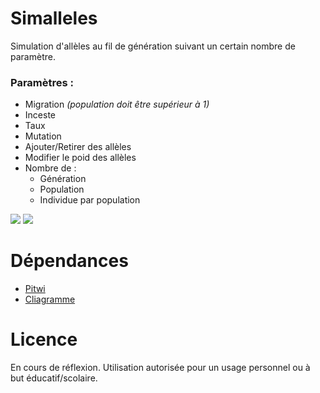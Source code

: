 # Simalleles
  
Simulation d'allèles au fil de génération suivant un certain nombre de paramètre.

### Paramètres :
- Migration _(population doit être supérieur à 1)_
- Inceste
- Taux
- Mutation
- Ajouter/Retirer des allèles
- Modifier le poid des allèles
- Nombre de :
    - Génération
    - Population
    - Individue par population
  
![](https://cdn.discordapp.com/attachments/557310650569850881/930264878910943262/unknown.png)
![](https://cdn.discordapp.com/attachments/557310650569850881/930264982912909393/unknown.png)

# Dépendances
  
- [Pitwi](https://github.com/4surix/pitwi)
- [Cliagramme](https://github.com/4surix/cliagramme)

# Licence
  
En cours de réflexion. Utilisation autorisée pour un usage personnel ou à but éducatif/scolaire.